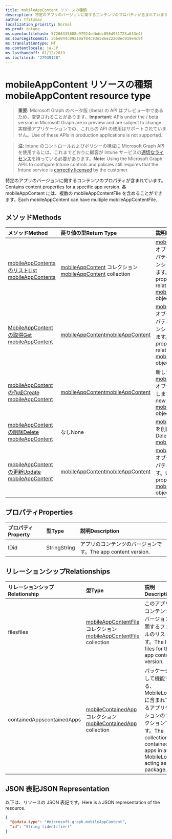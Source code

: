 ```yaml
---
title: mobileAppContent リソースの種類
description: 特定のアプリのバージョンに関するコンテンツのプロパティが含まれています。 各 mobileAppContent には、複数の mobileAppContentFile を含めることができます。
author: tfitzmac
localization_priority: Normal
ms.prod: intune
ms.openlocfilehash: 57266335608e97924edbddc056d931725a633e4f
ms.sourcegitcommit: 36be044c89a19af84c93e586e22200ec919e4c9f
ms.translationtype: MT
ms.contentlocale: ja-JP
ms.lasthandoff: 01/12/2019
ms.locfileid: "27939120"
---
```

# <a name="mobileappcontent-resource-type"></a><span data-ttu-id="1d808-104">mobileAppContent リソースの種類</span><span class="sxs-lookup"><span data-stu-id="1d808-104">mobileAppContent resource type</span></span>

> <span data-ttu-id="1d808-105">**重要:** Microsoft Graph のベータ版 (/beta) の API はプレビュー中であるため、変更されることがあります。</span><span class="sxs-lookup"><span data-stu-id="1d808-105">**Important:** APIs under the / beta version in Microsoft Graph are in preview and are subject to change.</span></span> <span data-ttu-id="1d808-106">実稼働アプリケーションでの、これらの API の使用はサポートされていません。</span><span class="sxs-lookup"><span data-stu-id="1d808-106">Use of these APIs in production applications is not supported.</span></span>

> <span data-ttu-id="1d808-107">**注:** Intune のコントロールおよびポリシーの構成に Microsoft Graph API を使用するには、これまでどおりに顧客が Intune サービスの[適切なライセンス](https://go.microsoft.com/fwlink/?linkid=839381)を持っている必要があります。</span><span class="sxs-lookup"><span data-stu-id="1d808-107">**Note:** Using the Microsoft Graph APIs to configure Intune controls and policies still requires that the Intune service is [correctly licensed](https://go.microsoft.com/fwlink/?linkid=839381) by the customer.</span></span>

<span data-ttu-id="1d808-108">特定のアプリのバージョンに関するコンテンツのプロパティが含まれています。</span><span class="sxs-lookup"><span data-stu-id="1d808-108">Contains content properties for a specific app version.</span></span> <span data-ttu-id="1d808-109">各 mobileAppContent には、複数の mobileAppContentFile を含めることができます。</span><span class="sxs-lookup"><span data-stu-id="1d808-109">Each mobileAppContent can have multiple mobileAppContentFile.</span></span>
## <a name="methods"></a><span data-ttu-id="1d808-110">メソッド</span><span class="sxs-lookup"><span data-stu-id="1d808-110">Methods</span></span>
|<span data-ttu-id="1d808-111">メソッド</span><span class="sxs-lookup"><span data-stu-id="1d808-111">Method</span></span>|<span data-ttu-id="1d808-112">戻り値の型</span><span class="sxs-lookup"><span data-stu-id="1d808-112">Return Type</span></span>|<span data-ttu-id="1d808-113">説明</span><span class="sxs-lookup"><span data-stu-id="1d808-113">Description</span></span>|
|:---|:---|:---|
|[<span data-ttu-id="1d808-114">mobileAppContents のリスト</span><span class="sxs-lookup"><span data-stu-id="1d808-114">List mobileAppContents</span></span>](../api/intune-apps-mobileappcontent-list.md)|<span data-ttu-id="1d808-115">[mobileAppContent](../resources/intune-apps-mobileappcontent.md) コレクション</span><span class="sxs-lookup"><span data-stu-id="1d808-115">[mobileAppContent](../resources/intune-apps-mobileappcontent.md) collection</span></span>|<span data-ttu-id="1d808-116">[mobileAppContent](../resources/intune-apps-mobileappcontent.md) オブジェクトのプロパティとリレーションシップをリストします。</span><span class="sxs-lookup"><span data-stu-id="1d808-116">List properties and relationships of the [mobileAppContent](../resources/intune-apps-mobileappcontent.md) objects.</span></span>|
|[<span data-ttu-id="1d808-117">MobileAppContent の取得</span><span class="sxs-lookup"><span data-stu-id="1d808-117">Get mobileAppContent</span></span>](../api/intune-apps-mobileappcontent-get.md)|[<span data-ttu-id="1d808-118">mobileAppContent</span><span class="sxs-lookup"><span data-stu-id="1d808-118">mobileAppContent</span></span>](../resources/intune-apps-mobileappcontent.md)|<span data-ttu-id="1d808-119">[mobileAppContent](../resources/intune-apps-mobileappcontent.md) オブジェクトのプロパティとリレーションシップを読み取ります。</span><span class="sxs-lookup"><span data-stu-id="1d808-119">Read properties and relationships of the [mobileAppContent](../resources/intune-apps-mobileappcontent.md) object.</span></span>|
|[<span data-ttu-id="1d808-120">mobileAppContent の作成</span><span class="sxs-lookup"><span data-stu-id="1d808-120">Create mobileAppContent</span></span>](../api/intune-apps-mobileappcontent-create.md)|[<span data-ttu-id="1d808-121">mobileAppContent</span><span class="sxs-lookup"><span data-stu-id="1d808-121">mobileAppContent</span></span>](../resources/intune-apps-mobileappcontent.md)|<span data-ttu-id="1d808-122">新しい [mobileAppContent](../resources/intune-apps-mobileappcontent.md) オブジェクトを作成します。</span><span class="sxs-lookup"><span data-stu-id="1d808-122">Create a new [mobileAppContent](../resources/intune-apps-mobileappcontent.md) object.</span></span>|
|[<span data-ttu-id="1d808-123">mobileAppContent の削除</span><span class="sxs-lookup"><span data-stu-id="1d808-123">Delete mobileAppContent</span></span>](../api/intune-apps-mobileappcontent-delete.md)|<span data-ttu-id="1d808-124">なし</span><span class="sxs-lookup"><span data-stu-id="1d808-124">None</span></span>|<span data-ttu-id="1d808-125">[mobileAppContent](../resources/intune-apps-mobileappcontent.md) を削除します。</span><span class="sxs-lookup"><span data-stu-id="1d808-125">Deletes a [mobileAppContent](../resources/intune-apps-mobileappcontent.md).</span></span>|
|[<span data-ttu-id="1d808-126">mobileAppContent の更新</span><span class="sxs-lookup"><span data-stu-id="1d808-126">Update mobileAppContent</span></span>](../api/intune-apps-mobileappcontent-update.md)|[<span data-ttu-id="1d808-127">mobileAppContent</span><span class="sxs-lookup"><span data-stu-id="1d808-127">mobileAppContent</span></span>](../resources/intune-apps-mobileappcontent.md)|<span data-ttu-id="1d808-128">[mobileAppContent](../resources/intune-apps-mobileappcontent.md) オブジェクトのプロパティを更新します。</span><span class="sxs-lookup"><span data-stu-id="1d808-128">Update the properties of a [mobileAppContent](../resources/intune-apps-mobileappcontent.md) object.</span></span>|

## <a name="properties"></a><span data-ttu-id="1d808-129">プロパティ</span><span class="sxs-lookup"><span data-stu-id="1d808-129">Properties</span></span>
|<span data-ttu-id="1d808-130">プロパティ</span><span class="sxs-lookup"><span data-stu-id="1d808-130">Property</span></span>|<span data-ttu-id="1d808-131">型</span><span class="sxs-lookup"><span data-stu-id="1d808-131">Type</span></span>|<span data-ttu-id="1d808-132">説明</span><span class="sxs-lookup"><span data-stu-id="1d808-132">Description</span></span>|
|:---|:---|:---|
|<span data-ttu-id="1d808-133">ID</span><span class="sxs-lookup"><span data-stu-id="1d808-133">id</span></span>|<span data-ttu-id="1d808-134">String</span><span class="sxs-lookup"><span data-stu-id="1d808-134">String</span></span>|<span data-ttu-id="1d808-135">アプリのコンテンツのバージョンです。</span><span class="sxs-lookup"><span data-stu-id="1d808-135">The app content version.</span></span>|

## <a name="relationships"></a><span data-ttu-id="1d808-136">リレーションシップ</span><span class="sxs-lookup"><span data-stu-id="1d808-136">Relationships</span></span>
|<span data-ttu-id="1d808-137">リレーションシップ</span><span class="sxs-lookup"><span data-stu-id="1d808-137">Relationship</span></span>|<span data-ttu-id="1d808-138">型</span><span class="sxs-lookup"><span data-stu-id="1d808-138">Type</span></span>|<span data-ttu-id="1d808-139">説明</span><span class="sxs-lookup"><span data-stu-id="1d808-139">Description</span></span>|
|:---|:---|:---|
|<span data-ttu-id="1d808-140">files</span><span class="sxs-lookup"><span data-stu-id="1d808-140">files</span></span>|<span data-ttu-id="1d808-141">[mobileAppContentFile](../resources/intune-apps-mobileappcontentfile.md) コレクション</span><span class="sxs-lookup"><span data-stu-id="1d808-141">[mobileAppContentFile](../resources/intune-apps-mobileappcontentfile.md) collection</span></span>|<span data-ttu-id="1d808-142">このアプリのコンテンツのバージョンに関するファイルのリストです。</span><span class="sxs-lookup"><span data-stu-id="1d808-142">The list of files for this app content version.</span></span>|
|<span data-ttu-id="1d808-143">containedApps</span><span class="sxs-lookup"><span data-stu-id="1d808-143">containedApps</span></span>|<span data-ttu-id="1d808-144">[mobileContainedApp](../resources/intune-apps-mobilecontainedapp.md)コレクション</span><span class="sxs-lookup"><span data-stu-id="1d808-144">[mobileContainedApp](../resources/intune-apps-mobilecontainedapp.md) collection</span></span>|<span data-ttu-id="1d808-145">パッケージとして機能する、MobileLobApp に含まれているアプリケーションのコレクションです。</span><span class="sxs-lookup"><span data-stu-id="1d808-145">The collection of contained apps in a MobileLobApp acting as a package.</span></span>|

## <a name="json-representation"></a><span data-ttu-id="1d808-146">JSON 表記</span><span class="sxs-lookup"><span data-stu-id="1d808-146">JSON Representation</span></span>
<span data-ttu-id="1d808-147">以下は、リソースの JSON 表記です。</span><span class="sxs-lookup"><span data-stu-id="1d808-147">Here is a JSON representation of the resource.</span></span>
<!-- {
  "blockType": "resource",
  "keyProperty": "id",
  "@odata.type": "microsoft.graph.mobileAppContent"
}
-->
``` json
{
  "@odata.type": "#microsoft.graph.mobileAppContent",
  "id": "String (identifier)"
}
```





